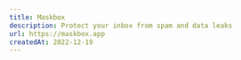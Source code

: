 ```yaml
---
title: Maskbox
description: Protect your inbox from spam and data leaks
url: https://maskbox.app
createdAt: 2022-12-19
---
```

